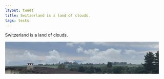 ```yaml
---
layout: tweet
title: Switzerland is a land of clouds.
tags: tests
---
```


Switzerland is a land of clouds.

![Switzerland in clouds](/dir/files/photo_2024-09-05_switzerland-land-of-clouds.jpeg)
